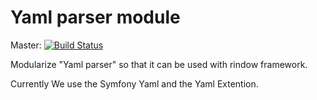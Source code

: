Yaml parser module
==================

Master: [![Build Status](https://travis-ci.com/rindow/rindow-module-yaml.png?branch=master)](https://travis-ci.com/rindow/rindow-module-yaml)

Modularize "Yaml parser" so that it can be used with rindow framework.

Currently We use the Symfony Yaml and the Yaml Extention.
